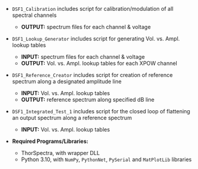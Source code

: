 - `DSF1_Calibration` includes script for calibration/modulation of all spectral channels
   - **OUTPUT:** spectrum files for each channel & voltage
- `DSF1_Lookup_Generator` includes script for generating Vol. vs. Ampl. lookup tables
   - **INPUT:** spectrum files for each channel & voltage
   - **OUTPUT:** Vol. vs. Ampl. lookup tables for each XPOW channel
- `DSF1_Reference_Creator` includes script for creation of reference spectrum along a designated amplitude line
   - **INPUT:** Vol. vs. Ampl. lookup tables
   - **OUTPUT:** reference spectrum along specified dB line
- `DSF1_Integrated_Test_1` includes script for the closed loop of flattening an output spectrum along a reference spectrum
   - **INPUT:** Vol. vs. Ampl. lookup tables

- **Required Programs/Libraries:**
   - ThorSpectra, with wrapper DLL
   - Python 3.10, with `NumPy`, `PythonNet`, `PySerial` and `MatPlotLib` libraries
